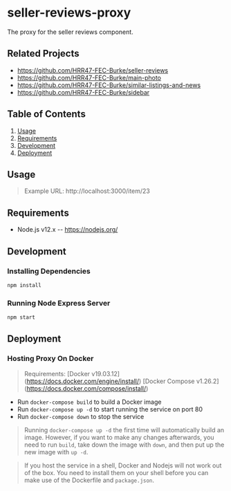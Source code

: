 # seller-reviews-proxy
The proxy for the seller reviews component.

## Related Projects

- https://github.com/HRR47-FEC-Burke/seller-reviews
- https://github.com/HRR47-FEC-Burke/main-photo
- https://github.com/HRR47-FEC-Burke/similar-listings-and-news
- https://github.com/HRR47-FEC-Burke/sidebar

## Table of Contents

1. [Usage](#Usage)
2. [Requirements](#Requirements)
3. [Development](#Deployment)
4. [Deployment](#Deployment)

## Usage

> Example URL: http://localhost:3000/item/23

## Requirements

- Node.js v12.x
-- https://nodejs.org/

## Development

### Installing Dependencies
```sh
npm install
```

### Running Node Express Server

```sh
npm start
```

## Deployment

### Hosting Proxy On Docker
> Requirements:
> [Docker v19.03.12] (https://docs.docker.com/engine/install/)
> [Docker Compose v1.26.2] (https://docs.docker.com/compose/install/)

- Run ```docker-compose build``` to build a Docker image
- Run ```docker-compose up -d``` to start running the service on port 80
- Run ```docker-compose down``` to stop the service

> Running ```docker-compose up -d``` the first time will automatically build an image.
> However, if you want to make any changes afterwards, you need to run ```build```,
> take down the image with ```down```, and then put up the new image with ```up -d```.

> If you host the service in a shell, Docker and Nodejs will not work out of the box.
> You need to install them on your shell before you can make use of the Dockerfile and ```package.json```.
